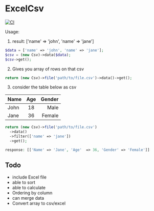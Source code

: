 # ExcelCsv
[![CI](https://github.com/napoleon101392/ExcelCsv/actions/workflows/ci.yml/badge.svg)](https://github.com/napoleon101392/ExcelCsv/actions/workflows/ci.yml)

Usage:
1. result: ['name' => 'john', 'name' => 'jane']
```php
$data = ['name' => 'john', 'name' => 'jane'];
$csv = (new Csv)->data($data);
$csv->get();
```

2. Gives you array of rows on that csv
```php
return (new Csv)->file('path/to/file.csv')->data()->get();
```

3. consider the table below as csv

| Name        | Age           | Gender  |
| ------------- |:-------------:| -----:|
| John      | 18           | Male |
| Jane      | 36            |   Female |
```php
return (new Csv)->file('path/to/file.csv')
  ->data()
  ->filter(['name' => 'jane'])
  ->get();

response: [['Name' => 'Jane', 'Age'  => 36, 'Gender' => 'Female']]
```

## Todo
- include Excel file
- able to sort
- able to calculate
- Ordering by column
- can merge data
- Convert array to csv/excel
